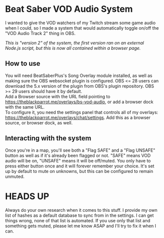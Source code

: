 # Beat Saber VOD Audio System
I wanted to give the VOD watchers of my Twitch stream some game audio when I could, so I made a system that would automatically toggle on/off the "VOD Audio Track 2" thing in OBS.

*This is "version 2" of the system, the first version ran on an external Node.js script, but this is now all contained within a browser page.*

## How to use
You will need BeatSaberPlus's Song Overlay module installed, as well as making sure the OBS websocket plugin is configured. OBS <= 28 users can download the 5.x version of the plugin from OBS's plugin repository. OBS >= 29 users should have it by default.  
Add a Browser source with the URL field pointing to <https://theblackparrot.me/overlays/bs-vod-audio>, or add a browser dock with the same URL.  
To configure it, you need the settings panel that controls all of my overlays: <https://theblackparrot.me/overlays/chat/settings>. Add this as a browser source, or browser dock, as well.

## Interacting with the system
Once you're in a map, you'll see both a "Flag SAFE" and a "Flag UNSAFE" button as well as if it's already been flagged or not. "SAFE" means VOD audio will be on, "UNSAFE" means it will be off/muted. You only have to press either button once and it will forever remember your choice. It's set up by default to mute on unknowns, but this can be configured to remain unmuted.

# HEADS UP
Always do your own research when it comes to this stuff. I provide my own list of hashes as a default database to sync from in the settings. I can get things wrong, none of that list is automated. If you use only that list and something gets muted, please let me know ASAP and I'll try to fix it when I can.